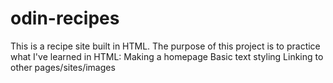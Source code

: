 # odin-recipes

This is a recipe site built in HTML.
The purpose of this project is to practice what I've learned in HTML:
    Making a homepage
    Basic text styling
    Linking to other pages/sites/images